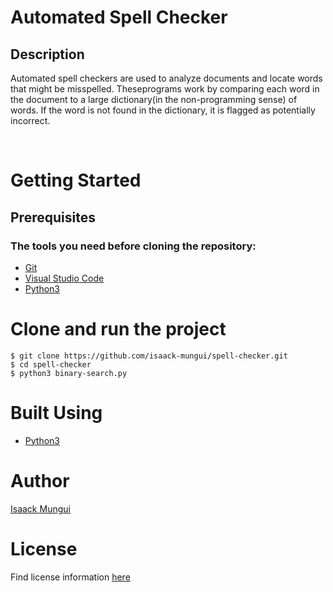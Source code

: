 Automated Spell Checker
==============================

## Description
Automated spell checkers are used to analyze documents and locate words that might be misspelled. Theseprograms work by comparing each word in the document to a large dictionary(in the non-programming sense) of words. If the word is not found in the dictionary, it is flagged as potentially incorrect.

<br/>

Getting Started
========================
## Prerequisites
### The tools you need before cloning the repository:
- [Git](https://git-scm.com/)
- [Visual Studio Code](https://code.visualstudio.com/)
- [Python3](https://www.python.org/downloads/)

Clone and run the project
=========================
```
$ git clone https://github.com/isaack-mungui/spell-checker.git
$ cd spell-checker
$ python3 binary-search.py
```

Built Using
================
- [Python3](https://www.python.org/downloads/)

Author
================
[Isaack Mungui](https://github.com/isaack-mungui)

License
==================
Find license information [here](LICENSE)



